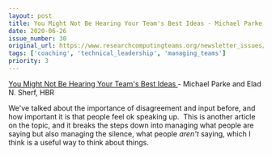 ```yaml
---
layout: post
title: You Might Not Be Hearing Your Team's Best Ideas - Michael Parke and Elad N. Sherf, HBR
date: 2020-06-26
issue_number: 30
original_url: https://www.researchcomputingteams.org/newsletter_issues/0030
tags: ['coaching', 'technical_leadership', 'managing_teams']
priority: 3
---
```


<!-- markdownlint-disable MD033 -->
<!-- markdownlint-disable MD041 -->
<!-- markdownlint-disable MD049 -->

[You Might Not Be Hearing Your Team's Best Ideas ](https://hbr.org/2020/06/you-might-not-be-hearing-your-teams-best-ideas)- Michael Parke and Elad N. Sherf, HBR

We've talked about the importance of disagreement and input before, and how important it is that people feel ok speaking up.  This is another article on the topic, and it breaks the steps down into managing what people are saying but also managing the silence, what people *aren't* saying, which I think is a useful way to think about things.
